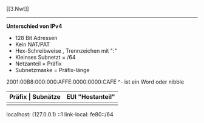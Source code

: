 [[3.Nwt]]
___
**Unterschied von IPv4**
- 128 Bit Adressen
- Kein NAT/PAT
- Hex-Schreibweise , Trennzeichen mit ":"
- Kleinses Subnetzt = /64
- Netzanteil = Präfix
- Subnetzmaske = Präfix-länge

2001:00B8:000:000:AFFE:0000:0000:CAFE
  ^- ist ein Word oder nibble

| Präfix \| Subnätze | EUI "Hostanteil" |
| ------------------ | ---------------- |
|                    |                  |
localhost: (127.0.0.1) ::1
link-local: fe80::/64